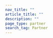```yaml
---
nav_title: ""
article_title: ""
description: ""
page_type: partner
search_tag: Partner
---
```


# 

>  

## 







###  

  

 <br><br>

###  

  



###  

    




 


###  

  





## 

  